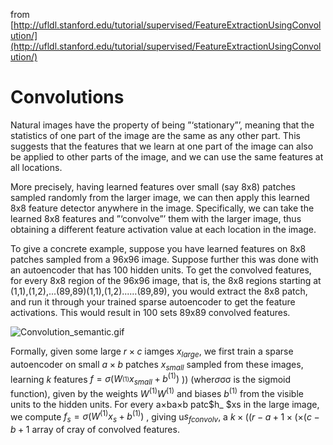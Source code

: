 
from [http://ufldl.stanford.edu/tutorial/supervised/FeatureExtractionUsingConvolution/](http://ufldl.stanford.edu/tutorial/supervised/FeatureExtractionUsingConvolution/)

Convolutions
===========

Natural images have the property of being ”‘stationary”’, meaning that
the statistics of one part of the image are the same as any other
part. This suggests that the features that we learn at one part of the
image can also be applied to other parts of the image, and we can use the
same features at all locations.

More precisely, having learned features over small (say 8x8) patches
sampled randomly from the larger image, we can then apply this learned 8x8
feature detector anywhere in the image. Specifically, we can take the
learned 8x8 features and ”‘convolve”’ them with the larger image, thus
obtaining a different feature activation value at each location in the
image.

To give a concrete example, suppose you have learned features on 8x8
patches sampled from a 96x96 image. Suppose further this was done with an
autoencoder that has 100 hidden units. To get the convolved features, for
every 8x8 region of the 96x96 image, that is, the 8x8 regions starting at
(1,1),(1,2),...(89,89)(1,1),(1,2)...…(89,89), you would extract the 8x8
patch, and run it through your trained sparse autoencoder to get the
feature activations. This would result in 100 sets 89x89 convolved
features.

![Convolution_semantic.gif](Convolution_semantic.gif)

Formally, given some large $r\times c$ iamges $x_{large}$, we first train a
sparse autoencoder on small $a\times b$ patches $x_{ small}$ sampled from
these images, learning $k$ features $f=\sigma(W_^{(1)} x_{small}+b^{(1)})$
)) (wher$\sigma$σσ is the sigmoid function), given by the weights
$W^{(1)}W^{(1)}$ and biases $b^{(1)}$ from the visible units to the hidden
units. For every a×ba×b patc$h_ $xs in the large image, we compute
$f_s=\sigma(W^{(1)}x_s+b^{(1)})$ , giving u$s_{ fconvolv}$, a
$k\times((r−a+1\times(×(c−b+1$ array of cray of convolved features.

